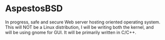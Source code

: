 # AspestosBSD
In progress, safe and secure Web server hosting oriented operating system. This will NOT be a Linux distribution, I will be writing both the kernel, and will be using gnome for GUI. It will be primarily written in C/C++. 
